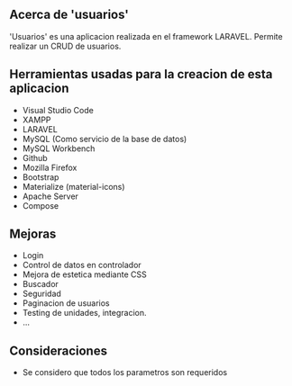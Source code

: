 ## Acerca de 'usuarios'

'Usuarios' es una aplicacion realizada en el framework LARAVEL. Permite realizar un CRUD de usuarios.

## Herramientas usadas para la creacion de esta aplicacion

- Visual Studio Code
- XAMPP
- LARAVEL
- MySQL (Como servicio de la base de datos)
- MySQL Workbench
- Github
- Mozilla Firefox
- Bootstrap
- Materialize (material-icons)
- Apache Server
- Compose

## Mejoras

- Login
- Control de datos en controlador
- Mejora de estetica mediante CSS
- Buscador
- Seguridad
- Paginacion de usuarios
- Testing de unidades, integracion.
- ...

## Consideraciones

- Se considero que todos los parametros son requeridos
